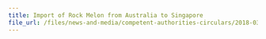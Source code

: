 ```yaml
---
title: Import of Rock Melon from Australia to Singapore 
file_url: /files/news-and-media/competent-authorities-circulars/2018-03-08-CA.pdf
---
```

